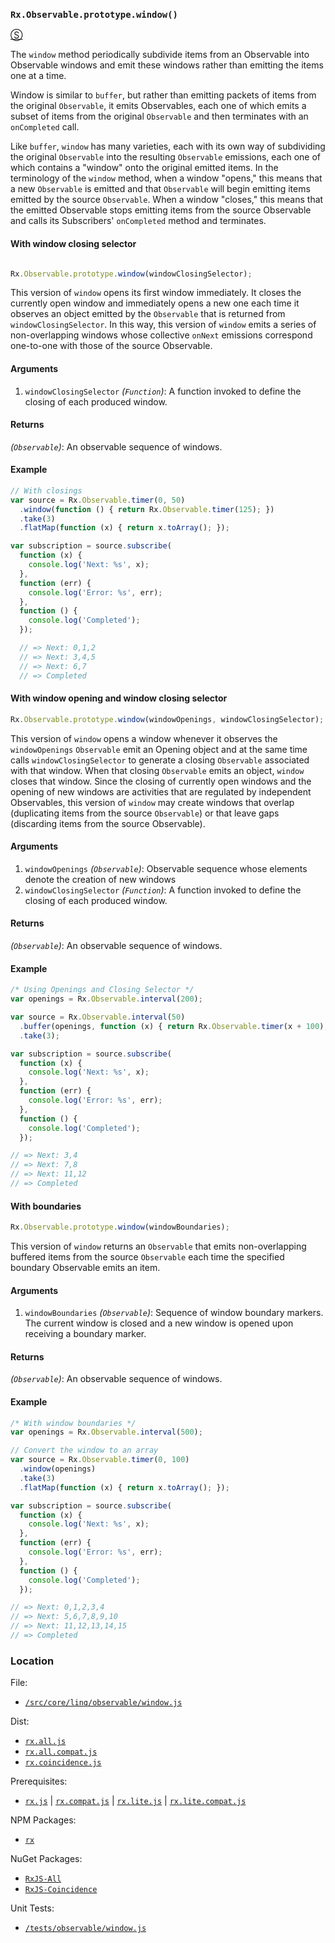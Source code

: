 ### `Rx.Observable.prototype.window()`
[&#x24C8;](https://github.com/Reactive-Extensions/RxJS/blob/master/src/core/linq/observable/window.js "View in source")

The `window` method periodically subdivide items from an Observable into Observable windows and emit these windows rather than emitting the items one at a time.

Window is similar to `buffer`, but rather than emitting packets of items from the original `Observable`, it emits Observables, each one of which emits a subset of items from the original `Observable` and then terminates with an `onCompleted` call.

Like `buffer`, `window` has many varieties, each with its own way of subdividing the original `Observable` into the resulting `Observable` emissions, each one of which contains a "window" onto the original emitted items. In the terminology of the `window` method, when a window "opens," this means that a new `Observable` is emitted and that `Observable` will begin emitting items emitted by the source `Observable`. When a window "closes," this means that the emitted Observable stops emitting items from the source Observable and calls its Subscribers' `onCompleted` method and terminates.

#### With window closing selector
```js

Rx.Observable.prototype.window(windowClosingSelector);
```

This version of `window` opens its first window immediately. It closes the currently open window and immediately opens a new one each time it observes an object emitted by the `Observable` that is returned from `windowClosingSelector`. In this way, this version of `window` emits a series of non-overlapping windows whose collective `onNext` emissions correspond one-to-one with those of the source Observable.

#### Arguments
1. `windowClosingSelector` *(`Function`)*: A function invoked to define the closing of each produced window.

#### Returns
*(`Observable`)*: An observable sequence of windows.

#### Example
```js
// With closings
var source = Rx.Observable.timer(0, 50)
  .window(function () { return Rx.Observable.timer(125); })
  .take(3)
  .flatMap(function (x) { return x.toArray(); });

var subscription = source.subscribe(
  function (x) {
    console.log('Next: %s', x);
  },
  function (err) {
    console.log('Error: %s', err);
  },
  function () {
    console.log('Completed');
  });

  // => Next: 0,1,2
  // => Next: 3,4,5
  // => Next: 6,7
  // => Completed
```

#### With window opening and window closing selector
```js
Rx.Observable.prototype.window(windowOpenings, windowClosingSelector);
```

This version of `window` opens a window whenever it observes the `windowOpenings` `Observable` emit an Opening object and at the same time calls `windowClosingSelector` to generate a closing `Observable` associated with that window. When that closing `Observable` emits an object, `window` closes that window. Since the closing of currently open windows and the opening of new windows are activities that are regulated by independent Observables, this version of `window` may create windows that overlap (duplicating items from the source `Observable`) or that leave gaps (discarding items from the source Observable).

#### Arguments
1. `windowOpenings` *(`Observable`)*: Observable sequence whose elements denote the creation of new windows
2. `windowClosingSelector` *(`Function`)*: A function invoked to define the closing of each produced window.

#### Returns
*(`Observable`)*: An observable sequence of windows.

#### Example

```js
/* Using Openings and Closing Selector */
var openings = Rx.Observable.interval(200);

var source = Rx.Observable.interval(50)
  .buffer(openings, function (x) { return Rx.Observable.timer(x + 100); })
  .take(3);

var subscription = source.subscribe(
  function (x) {
    console.log('Next: %s', x);
  },
  function (err) {
    console.log('Error: %s', err);
  },
  function () {
    console.log('Completed');
  });

// => Next: 3,4
// => Next: 7,8
// => Next: 11,12
// => Completed
```

#### With boundaries
```js
Rx.Observable.prototype.window(windowBoundaries);
```

This version of `window` returns an `Observable` that emits non-overlapping buffered items from the source `Observable` each time the specified boundary Observable emits an item.

#### Arguments
1. `windowBoundaries` *(`Observable`)*: Sequence of window boundary markers. The current window is closed and a new window is opened upon receiving a boundary marker.

#### Returns
*(`Observable`)*: An observable sequence of windows.

#### Example
```js
/* With window boundaries */
var openings = Rx.Observable.interval(500);

// Convert the window to an array
var source = Rx.Observable.timer(0, 100)
  .window(openings)
  .take(3)
  .flatMap(function (x) { return x.toArray(); });

var subscription = source.subscribe(
  function (x) {
    console.log('Next: %s', x);
  },
  function (err) {
    console.log('Error: %s', err);
  },
  function () {
    console.log('Completed');
  });

// => Next: 0,1,2,3,4
// => Next: 5,6,7,8,9,10
// => Next: 11,12,13,14,15
// => Completed
```

### Location

File:
- [`/src/core/linq/observable/window.js`](https://github.com/Reactive-Extensions/RxJS/blob/master/src/core/linq/observable/window.js)

Dist:
- [`rx.all.js`](https://github.com/Reactive-Extensions/RxJS/blob/master/dist/rx.all.js)
- [`rx.all.compat.js`](https://github.com/Reactive-Extensions/RxJS/blob/master/dist/rx.all.compat.js)
- [`rx.coincidence.js`](https://github.com/Reactive-Extensions/RxJS/blob/master/dist/rx.coincidence.js)

Prerequisites:
- [`rx.js`](https://github.com/Reactive-Extensions/RxJS/blob/master/dist/rx.js) | [`rx.compat.js`](https://github.com/Reactive-Extensions/RxJS/blob/master/dist/rx.compat.js) | [`rx.lite.js`](https://github.com/Reactive-Extensions/RxJS/blob/master/dist/rx.lite.js) | [`rx.lite.compat.js`](https://github.com/Reactive-Extensions/RxJS/blob/master/dist/rx.lite.js)

NPM Packages:
- [`rx`](https://www.npmjs.org/package/rx)

NuGet Packages:
- [`RxJS-All`](http://www.nuget.org/packages/RxJS-All/)
- [`RxJS-Coincidence`](http://www.nuget.org/packages/RxJS-Coincidence/)

Unit Tests:
- [`/tests/observable/window.js`](https://github.com/Reactive-Extensions/RxJS/blob/master/tests/observable/window.js)
